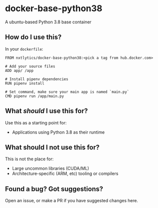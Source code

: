 # docker-base-python38

A ubuntu-based Python 3.8 base container

## How do I use this?

In your `dockerfile`:
```
FROM nxtlytics/docker-base-python38:<pick a tag from hub.docker.com>

# Add your source files
ADD app/ /app

# Install pipenv dependencies
RUN pipenv install

# Set command, make sure your main app is named `main.py`
CMD pipenv run /app/main.py
```

## What *should* I use this for?

Use this as a starting point for: 

- Applications using Python 3.8 as their runtime

## What should I not use this for?

This is not the place for:

- Large uncommon libraries (CUDA/ML)
- Architecture-specific (ARM, etc) tooling or compilers

## Found a bug? Got suggestions?

Open an issue, or make a PR if you have suggested changes here.
